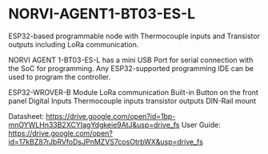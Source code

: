 # NORVI-AGENT1-BT03-ES-L
ESP32-based programmable node with Thermocouple inputs and Transistor outputs including LoRa communication.

NORVI AGENT 1-BT03-ES-L has a mini USB Port for serial connection with the SoC for programming. 
Any ESP32-supported programming IDE can be used to program the controller.

ESP32-WROVER-B Module
LoRa communication
Built-in Button on the front panel
Digital Inputs
Thermocouple inputs
transistor outputs
DIN-Rail mount

Datasheet:   https://drive.google.com/open?id=1bp-mnOYWLHn33B2XCYIagYdgkeie9AtJ&usp=drive_fs
User Guide:  https://drive.google.com/open?id=17kBZ87rJbRVfoDsJPnMZVS7cosOtrbWX&usp=drive_fs
